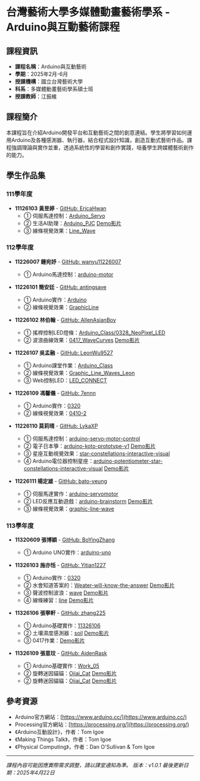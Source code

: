 # 台灣藝術大學多媒體動畫藝術學系 - Arduino與互動藝術課程

## 課程資訊
- **課程名稱**：Arduino與互動藝術
- **學期**：2025年2月-6月
- **授課機構**：國立台灣藝術大學
- **科系**：多媒體動畫藝術學系碩士班
- **授課教師**：江振維


## 課程簡介
本課程旨在介紹Arduino開發平台和互動藝術之間的創意連結。學生將學習如何運用Arduino及各種感測器、執行器，結合程式設計知識，創造互動式藝術作品。課程強調理論與實作並重，透過系統性的學習和創作實踐，培養學生跨媒體藝術創作的能力。



## 學生作品集
### 111學年度
- **11126103 黃昱婷** - [GitHub: EricaHwan](https://github.com/EricaHwan)
  - ① 伺服馬達控制：[Arduino_Servo](https://github.com/EricaHwan/Arduino_Servo)
  - ② 生活AI助理：[Arduino_PJC](https://github.com/EricaHwan/Arduino_PJC) [Demo影片](https://youtu.be/aEzwIwxklv0)
  - ③ 線條視覺效果：[Line_Wave](https://github.com/EricaHwan/Line_Wave)

### 112學年度
- **11226007 鍾宛妤** - [GitHub: wanyu11226007](https://github.com/wanyu11226007)
  - ① Arduino馬達控制：[arduino-motor](https://github.com/wanyu11226007/arduino-motor)
  
- **11226101 簡安廷** - [GitHub: antingsave](https://github.com/antingsave)
  - ① Arduino實作：[Arduino](https://github.com/antingsave/Arduino)
  - ② 線條視覺效果：[GraphicLine](https://github.com/antingsave/GraphicLine)
  
- **11226102 林伯翰** - [GitHub: AllenAsianBoy](https://github.com/AllenAsianBoy)
  - ① 搖桿控制LED燈條：[Arduino_Class/0328_NeoPixel_LED](https://github.com/AllenAsianBoy/Arduino_Class/tree/096fa33701edefad025d4d9dc4c48803843c44db/0328_NeoPixel_LED)
  - ② 波浪曲線效果：[0417_WaveCurves](https://github.com/AllenAsianBoy/Arduino_Class/blob/dab11dc58e9382a329ce88ad8a4d2ebe8c05aebd/0417_WaveCurves/Wave_Curves.md) [Demo影片](https://youtu.be/1WytLbq-3Ng)
  
- **11226107 吳孟融** - [GitHub: LeonWu9527](https://github.com/LeonWu9527)
  - ① Arduino課堂作業：[Arduino_Class](https://github.com/LeonWu9527/Arduino_Class.git)
  - ② 線條視覺效果：[Graphic_Line_Waves_Leon](https://github.com/LeonWu9527/Graphic_Line_Waves_Leon)
  - ③ Web控制LED：[LED_CONNECT](https://github.com/LeonWu9527/LED_CONNECT)
  
- **11226109 馮馨儀** - [GitHub: 7ennn](https://github.com/7ennn)
  - ① Arduino實作：[0320](https://github.com/7ennn/0320)
  - ② 線條視覺效果：[0410-2](https://github.com/7ennn/0410-2)
  
- **11226110 莫莉晴** - [GitHub: LykaXP](https://github.com/LykaXP)
  - ① 伺服馬達控制：[arduino-servo-motor-control](https://github.com/LykaXP/arduino-servo-motor-control)
  - ② 電子日本箏：[arduino-koto-prototype-v1](https://github.com/LykaXP/arduino-koto-prototype-v1) [Demo影片](https://youtube.com/shorts/yy7iB3WY0-4)
  - ③ 星座互動視覺效果：[star-constellations-interactive-visual](https://github.com/LykaXP/star-constellations-interactive-visual) 
  - ④ Arduino電位器控制星座：[arduino-potentiometer-star-constellations-interactive-visual](https://github.com/LykaXP/arduino-potentiometer-star-constellations-interactive-visual) [Demo影片](https://youtube.com/shorts/O3XMbY5DQyU)
  
- **11226111 楊定雄** - [GitHub: bato-yeung](https://github.com/bato-yeung)
  - ① 伺服馬達實作：[arduino-servomotor](https://github.com/bato-yeung/arduino-servomotor)
  - ② LED反應互動遊戲：[arduino-brainstorm](https://github.com/bato-yeung/arduino-brainstorm) [Demo影片](https://www.youtube.com/shorts/ZwI1-EiM5uY)
  - ③ 線條視覺效果：[graphic-line-wave](https://github.com/bato-yeung/graphic-line-wave)

### 113學年度
- **11320609 張博穎** - [GitHub: BoYingZhang](https://github.com/BoYingZhang)
  - ① Arduino UNO實作：[arduino-uno](https://github.com/BoYingZhang/arduino-uno)
  
- **11326103 施亦恬** - [GitHub: Yitian1227](https://github.com/Yitian1227)
  - ① Arduino實作：[0320](https://github.com/Yitian1227/0320.git)
  - ② 水會知道答案的：[Weater-will-know-the-answer](https://github.com/Yitian1227/Weater-will-know-the-answer.git) [Demo影片](https://youtu.be/yQSta563oZM)
  - ③ 聲波控制波浪：[wave](https://github.com/Yitian1227/wave.git) [Demo影片](https://youtu.be/XKuKpO_VIu4)
  - ④ 線條練習：[line](https://github.com/Yitian1227/line.git) [Demo影片](https://youtu.be/h3S8d2_04zg)
  
- **11326106 張寧軒** - [GitHub: zhang225](https://github.com/zhang225)
  - ① Arduino基礎實作：[11326106](https://github.com/zhang225/11326106)
  - ② 土壤濕度感測器：[soil](https://github.com/zhang225/soil) [Demo影片](https://youtu.be/1OfKOtrYONE)
  - ③ 0417作業：[Demo影片](https://youtu.be/ip4SEVSsZvw)
  
- **11326109 張意玟** - [GitHub: AidenRask](https://github.com/AidenRask)
  - ① Arduino基礎實作：[Work_05](https://github.com/AidenRask/Work_05/tree/main)
  - ② 旋轉迷因貓貓：[Oiiai_Cat](https://github.com/AidenRask/Oiiai_Cat) [Demo影片](https://youtu.be/ocnU_4ZAqn4)
  - ② 旋轉迷因貓貓：[Oiiai_Cat](https://github.com/AidenRask/Oiiai_Cat) [Demo影片](https://youtu.be/ocnU_4ZAqn4)

## 參考資源
- Arduino官方網站：[https://www.arduino.cc/](https://www.arduino.cc/)
- Processing官方網站：[https://processing.org/](https://processing.org/)
- 《Arduino互動設計》，作者：Tom Igoe
- 《Making Things Talk》，作者：Tom Igoe
- 《Physical Computing》，作者：Dan O'Sullivan & Tom Igoe



---

*課程內容可能因應實際需求調整，請以課堂通知為準。*
*版本：v1.0.1*
*最後更新日期：2025年4月22日*
